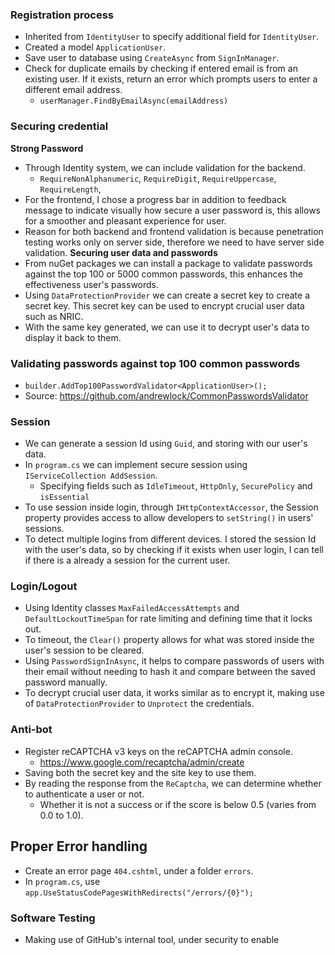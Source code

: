 ### Registration process
- Inherited from `IdentityUser` to specify additional field for `IdentityUser`.
- Created a model `ApplicationUser`.
- Save user to database using `CreateAsync` from `SignInManager`.
- Check for duplicate emails by checking if entered email is from an existing user. If it exists, return an error which prompts users to enter a different email address.
	- `userManager.FindByEmailAsync(emailAddress)`

### Securing credential
**Strong Password**
- Through Identity system, we can include validation for the backend.
	- `RequireNonAlphanumeric`, `RequireDigit`, `RequireUppercase`, `RequireLength`,
- For the frontend, I chose a progress bar in addition to feedback message to indicate visually how secure a user password is, this allows for a smoother and pleasant experience for user. 
- Reason for both backend and frontend validation is because penetration testing works only on server side, therefore we need to have server side validation.
**Securing user data and passwords**
- From nuGet packages we can install a package to validate passwords against the top 100 or 5000 common passwords, this enhances the effectiveness user's passwords.
- Using `DataProtectionProvider` we can create a secret key to create a secret key. This secret key can be used to encrypt crucial user data such as NRIC. 
- With the same key generated, we can use it to decrypt user's data to display it back to them.

### Validating passwords against top 100 common passwords
- `builder.AddTop100PasswordValidator<ApplicationUser>();`
- Source: https://github.com/andrewlock/CommonPasswordsValidator

### Session
- We can generate a session Id using `Guid`, and storing with our user's data.
- In `program.cs` we can implement secure session using `IServiceCollection AddSession`.
	- Specifying fields such as `IdleTimeout`, `HttpOnly`, `SecurePolicy` and `isEssential`
- To use session inside login, through `IHttpContextAccessor`, the Session property provides access to allow developers to `setString()` in users' sessions.
- To detect multiple logins from different devices. I stored the session Id with the user's data, so by checking if it exists when user login, I can tell if there is a already a session for the current user.

### Login/Logout
 - Using Identity classes `MaxFailedAccessAttempts` and  `DefaultLockoutTimeSpan` for rate limiting and defining time that it locks out.
 - To timeout, the `Clear()` property allows for what was stored inside the user's session to be cleared.
 - Using `PasswordSignInAsync`, it helps to compare passwords of users with their email without needing to hash it and compare between the saved password manually.
 - To decrypt crucial user data, it works similar as to encrypt it,  making use of `DataProtectionProvider` to `Unprotect` the credentials.

### Anti-bot
- Register reCAPTCHA v3 keys on the reCAPTCHA admin console. 
	- https://www.google.com/recaptcha/admin/create
- Saving both the secret key and the site key to use them.
- By reading the response from the `ReCaptcha`, we can determine whether to authenticate a user or not.
	- Whether it is not a success or if the score is below 0.5 (varies from 0.0 to 1.0).

## Proper Error handling
- Create an error page `404.cshtml`, under a folder `errors`.
- In `program.cs`, use `app.UseStatusCodePagesWithRedirects("/errors/{0}");`

### Software Testing 
- Making use of GitHub's internal tool, under security to enable 